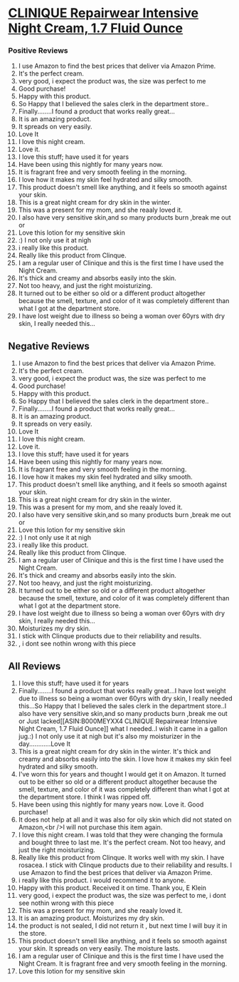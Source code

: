 # [CLINIQUE Repairwear Intensive Night Cream, 1.7 Fluid Ounce](https://products.checkmycream.com/products/CLINIQUE-Repairwear-Intensive-Night-Cream-1.7-Fluid-Ounce.html)

### Positive Reviews

<ol>
      <li>I use Amazon to find the best prices that deliver via Amazon Prime.</li>
      <li>It&#x27;s the perfect cream.  </li>
      <li>very good, i expect the product was, the size was perfect to me</li>
      <li>Good purchase!</li>
      <li>Happy with this product.</li>
      <li>So Happy that I believed the sales clerk in the department store..</li>
      <li>Finally........I found a product that works really great...</li>
      <li>It is an amazing product.  </li>
      <li>It spreads on very easily.</li>
      <li>Love It</li>
      <li>I love this night cream.  </li>
      <li>Love it.</li>
      <li>I love this stuff; have used it for years</li>
      <li>Have been using this nightly for many years now.  </li>
      <li>It is fragrant free and very smooth feeling in the morning.</li>
      <li>I love how it makes my skin feel hydrated and silky smooth.</li>
      <li>This product doesn&#x27;t smell like anything, and it feels so smooth against your skin.</li>
      <li>This is a great night cream for dry skin in the winter.</li>
      <li>This was a present for my mom, and she reaaly loved it.</li>
      <li>I also have very sensitive skin,and so many products burn ,break me out or</li>
      <li>Love this lotion for my sensitive skin</li>
      <li>:) I not only use it at nigh</li>
      <li>i really like this product.  </li>
      <li>Really like this product from Clinque.  </li>
      <li>I am a regular user of Clinique and this is the first time I have used the Night Cream.  </li>
      <li>It&#x27;s thick and creamy and absorbs easily into the skin.</li>
      <li>Not too heavy, and just the right moisturizing.</li>
      <li>It turned out to be either so old or a different product altogether because the smell, texture, and color of it was completely different than what I got at the department store.</li>
      <li>I have lost weight due to illness so being a woman over 60yrs with dry skin, I really needed this...</li>
</ol>


<h2>Negative Reviews</h2>
<ol>
<li> I use Amazon to find the best prices that deliver via Amazon Prime.</li>
<li> It&#x27;s the perfect cream.  </li>
<li> very good, i expect the product was, the size was perfect to me</li>
<li> Good purchase!</li>
<li> Happy with this product.</li>
<li> So Happy that I believed the sales clerk in the department store..</li>
<li> Finally........I found a product that works really great...</li>
<li> It is an amazing product.  </li>
<li> It spreads on very easily.</li>
<li> Love It</li>
<li> I love this night cream.  </li>
<li> Love it.</li>
<li> I love this stuff; have used it for years</li>
<li> Have been using this nightly for many years now.  </li>
<li> It is fragrant free and very smooth feeling in the morning.</li>
<li> I love how it makes my skin feel hydrated and silky smooth.</li>
<li> This product doesn&#x27;t smell like anything, and it feels so smooth against your skin.</li>
<li> This is a great night cream for dry skin in the winter.</li>
<li> This was a present for my mom, and she reaaly loved it.</li>
<li> I also have very sensitive skin,and so many products burn ,break me out or</li>
<li> Love this lotion for my sensitive skin</li>
<li> :) I not only use it at nigh</li>
<li> i really like this product.  </li>
<li> Really like this product from Clinque.  </li>
<li> I am a regular user of Clinique and this is the first time I have used the Night Cream.  </li>
<li> It&#x27;s thick and creamy and absorbs easily into the skin.</li>
<li> Not too heavy, and just the right moisturizing.</li>
<li> It turned out to be either so old or a different product altogether because the smell, texture, and color of it was completely different than what I got at the department store.</li>
<li> I have lost weight due to illness so being a woman over 60yrs with dry skin, I really needed this...</li>
<li> Moisturizes my dry skin.</li>
<li> I stick with Clinque products due to their reliability and results.  </li>
<li> , i dont see nothin wrong with this piece</li>
</ol>

<h2>All Reviews</h2>

<ol>
    <li> I love this stuff; have used it for years</li>
    <li> Finally........I found a product that works really great...I have lost weight due to illness so being a woman over 60yrs with dry skin, I really needed this...So Happy that I believed the sales clerk in the department store..I also have very sensitive skin,and so many products burn ,break me out or Just lacked[[ASIN:B000MEYXX4 CLINIQUE Repairwear Intensive Night Cream, 1.7 Fluid Ounce]] what I needed..I wish it came in a gallon jug.:) I not only use it at nigh but it&#x27;s also my moisturizer in the day............Love It</li>
    <li> This is a great night cream for dry skin in the winter. It&#x27;s thick and creamy and absorbs easily into the skin. I love how it makes my skin feel hydrated and silky smooth.</li>
    <li> I&#x27;ve worn this for years and thought I would get it on Amazon. It turned out to be either so old or a different product altogether because the smell, texture, and color of it was completely different than what I got at the department store. I think I was ripped off.</li>
    <li> Have been using this nightly for many years now.  Love it. Good purchase!</li>
    <li> It does not help at all and it was also for oily skin which did not stated on Amazon,&lt;br /&gt;I will not purchase this item again.</li>
    <li> I love this night cream.  I was told that they were changing the formula and bought three to last me.  It&#x27;s the perfect cream.  Not too heavy, and just the right moisturizing.</li>
    <li> Really like this product from Clinque.  It works well with my skin. I have rosacea.  I stick with Clinque products due to their reliability and results.  I use Amazon to find the best prices that deliver via Amazon Prime.</li>
    <li> i really like this product.  i would recommend it to anyone.</li>
    <li> Happy with this product. Received it on time. Thank you, E Klein</li>
    <li> very good, i expect the product was, the size was perfect to me, i dont see nothin wrong with this piece</li>
    <li> This was a present for my mom, and she reaaly loved it.</li>
    <li> It is an amazing product.  Moisturizes my dry skin.</li>
    <li> the product is not sealed, I did not return it , but next time I will buy it in the store.</li>
    <li> This product doesn&#x27;t smell like anything, and it feels so smooth against your skin. It spreads on very easily. The moisture lasts.</li>
    <li> I am a regular user of Clinique and this is the first time I have used the Night Cream.  It is fragrant free and very smooth feeling in the morning.</li>
    <li> Love this lotion for my sensitive skin</li>
</ol>





